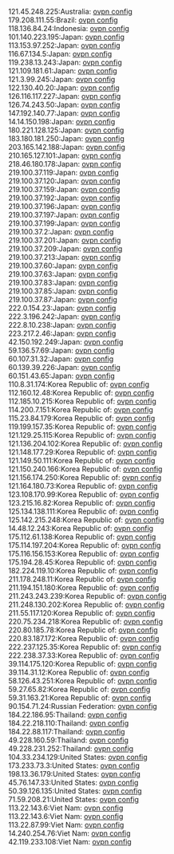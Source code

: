 121.45.248.225:Australia: [ovpn config](vpn/121_45_248_225.ovpn)  
179.208.111.55:Brazil: [ovpn config](vpn/179_208_111_55.ovpn)  
118.136.84.24:Indonesia: [ovpn config](vpn/118_136_84_24.ovpn)  
101.140.223.195:Japan: [ovpn config](vpn/101_140_223_195.ovpn)  
113.153.97.252:Japan: [ovpn config](vpn/113_153_97_252.ovpn)  
116.67.134.5:Japan: [ovpn config](vpn/116_67_134_5.ovpn)  
119.238.13.243:Japan: [ovpn config](vpn/119_238_13_243.ovpn)  
121.109.181.61:Japan: [ovpn config](vpn/121_109_181_61.ovpn)  
121.3.99.245:Japan: [ovpn config](vpn/121_3_99_245.ovpn)  
122.130.40.20:Japan: [ovpn config](vpn/122_130_40_20.ovpn)  
126.116.117.227:Japan: [ovpn config](vpn/126_116_117_227.ovpn)  
126.74.243.50:Japan: [ovpn config](vpn/126_74_243_50.ovpn)  
147.192.140.77:Japan: [ovpn config](vpn/147_192_140_77.ovpn)  
14.14.150.198:Japan: [ovpn config](vpn/14_14_150_198.ovpn)  
180.221.128.125:Japan: [ovpn config](vpn/180_221_128_125.ovpn)  
183.180.181.250:Japan: [ovpn config](vpn/183_180_181_250.ovpn)  
203.165.142.188:Japan: [ovpn config](vpn/203_165_142_188.ovpn)  
210.165.127.101:Japan: [ovpn config](vpn/210_165_127_101.ovpn)  
218.46.180.178:Japan: [ovpn config](vpn/218_46_180_178.ovpn)  
219.100.37.119:Japan: [ovpn config](vpn/219_100_37_119.ovpn)  
219.100.37.120:Japan: [ovpn config](vpn/219_100_37_120.ovpn)  
219.100.37.159:Japan: [ovpn config](vpn/219_100_37_159.ovpn)  
219.100.37.192:Japan: [ovpn config](vpn/219_100_37_192.ovpn)  
219.100.37.196:Japan: [ovpn config](vpn/219_100_37_196.ovpn)  
219.100.37.197:Japan: [ovpn config](vpn/219_100_37_197.ovpn)  
219.100.37.199:Japan: [ovpn config](vpn/219_100_37_199.ovpn)  
219.100.37.2:Japan: [ovpn config](vpn/219_100_37_2.ovpn)  
219.100.37.201:Japan: [ovpn config](vpn/219_100_37_201.ovpn)  
219.100.37.209:Japan: [ovpn config](vpn/219_100_37_209.ovpn)  
219.100.37.213:Japan: [ovpn config](vpn/219_100_37_213.ovpn)  
219.100.37.60:Japan: [ovpn config](vpn/219_100_37_60.ovpn)  
219.100.37.63:Japan: [ovpn config](vpn/219_100_37_63.ovpn)  
219.100.37.83:Japan: [ovpn config](vpn/219_100_37_83.ovpn)  
219.100.37.85:Japan: [ovpn config](vpn/219_100_37_85.ovpn)  
219.100.37.87:Japan: [ovpn config](vpn/219_100_37_87.ovpn)  
222.0.154.23:Japan: [ovpn config](vpn/222_0_154_23.ovpn)  
222.3.196.242:Japan: [ovpn config](vpn/222_3_196_242.ovpn)  
222.8.10.238:Japan: [ovpn config](vpn/222_8_10_238.ovpn)  
223.217.2.46:Japan: [ovpn config](vpn/223_217_2_46.ovpn)  
42.150.192.249:Japan: [ovpn config](vpn/42_150_192_249.ovpn)  
59.136.57.69:Japan: [ovpn config](vpn/59_136_57_69.ovpn)  
60.107.31.32:Japan: [ovpn config](vpn/60_107_31_32.ovpn)  
60.139.39.226:Japan: [ovpn config](vpn/60_139_39_226.ovpn)  
60.151.43.65:Japan: [ovpn config](vpn/60_151_43_65.ovpn)  
110.8.31.174:Korea Republic of: [ovpn config](vpn/110_8_31_174.ovpn)  
112.160.12.48:Korea Republic of: [ovpn config](vpn/112_160_12_48.ovpn)  
112.185.10.215:Korea Republic of: [ovpn config](vpn/112_185_10_215.ovpn)  
114.200.7.151:Korea Republic of: [ovpn config](vpn/114_200_7_151.ovpn)  
115.23.84.179:Korea Republic of: [ovpn config](vpn/115_23_84_179.ovpn)  
119.199.157.35:Korea Republic of: [ovpn config](vpn/119_199_157_35.ovpn)  
121.129.25.115:Korea Republic of: [ovpn config](vpn/121_129_25_115.ovpn)  
121.136.204.102:Korea Republic of: [ovpn config](vpn/121_136_204_102.ovpn)  
121.148.177.29:Korea Republic of: [ovpn config](vpn/121_148_177_29.ovpn)  
121.149.50.111:Korea Republic of: [ovpn config](vpn/121_149_50_111.ovpn)  
121.150.240.166:Korea Republic of: [ovpn config](vpn/121_150_240_166.ovpn)  
121.156.174.250:Korea Republic of: [ovpn config](vpn/121_156_174_250.ovpn)  
121.164.180.73:Korea Republic of: [ovpn config](vpn/121_164_180_73.ovpn)  
123.108.170.99:Korea Republic of: [ovpn config](vpn/123_108_170_99.ovpn)  
123.215.16.82:Korea Republic of: [ovpn config](vpn/123_215_16_82.ovpn)  
125.134.138.111:Korea Republic of: [ovpn config](vpn/125_134_138_111.ovpn)  
125.142.215.248:Korea Republic of: [ovpn config](vpn/125_142_215_248.ovpn)  
14.48.12.243:Korea Republic of: [ovpn config](vpn/14_48_12_243.ovpn)  
175.112.61.138:Korea Republic of: [ovpn config](vpn/175_112_61_138.ovpn)  
175.114.197.204:Korea Republic of: [ovpn config](vpn/175_114_197_204.ovpn)  
175.116.156.153:Korea Republic of: [ovpn config](vpn/175_116_156_153.ovpn)  
175.194.28.45:Korea Republic of: [ovpn config](vpn/175_194_28_45.ovpn)  
182.224.119.10:Korea Republic of: [ovpn config](vpn/182_224_119_10.ovpn)  
211.178.248.11:Korea Republic of: [ovpn config](vpn/211_178_248_11.ovpn)  
211.194.151.180:Korea Republic of: [ovpn config](vpn/211_194_151_180.ovpn)  
211.243.243.239:Korea Republic of: [ovpn config](vpn/211_243_243_239.ovpn)  
211.248.130.202:Korea Republic of: [ovpn config](vpn/211_248_130_202.ovpn)  
211.55.117.120:Korea Republic of: [ovpn config](vpn/211_55_117_120.ovpn)  
220.75.234.218:Korea Republic of: [ovpn config](vpn/220_75_234_218.ovpn)  
220.80.185.78:Korea Republic of: [ovpn config](vpn/220_80_185_78.ovpn)  
220.83.187.172:Korea Republic of: [ovpn config](vpn/220_83_187_172.ovpn)  
222.237.125.35:Korea Republic of: [ovpn config](vpn/222_237_125_35.ovpn)  
222.238.37.33:Korea Republic of: [ovpn config](vpn/222_238_37_33.ovpn)  
39.114.175.120:Korea Republic of: [ovpn config](vpn/39_114_175_120.ovpn)  
39.114.31.12:Korea Republic of: [ovpn config](vpn/39_114_31_12.ovpn)  
58.126.43.251:Korea Republic of: [ovpn config](vpn/58_126_43_251.ovpn)  
59.27.65.82:Korea Republic of: [ovpn config](vpn/59_27_65_82.ovpn)  
59.31.163.21:Korea Republic of: [ovpn config](vpn/59_31_163_21.ovpn)  
90.154.71.24:Russian Federation: [ovpn config](vpn/90_154_71_24.ovpn)  
184.22.186.95:Thailand: [ovpn config](vpn/184_22_186_95.ovpn)  
184.22.218.110:Thailand: [ovpn config](vpn/184_22_218_110.ovpn)  
184.22.88.117:Thailand: [ovpn config](vpn/184_22_88_117.ovpn)  
49.228.160.59:Thailand: [ovpn config](vpn/49_228_160_59.ovpn)  
49.228.231.252:Thailand: [ovpn config](vpn/49_228_231_252.ovpn)  
104.33.234.129:United States: [ovpn config](vpn/104_33_234_129.ovpn)  
173.233.73.3:United States: [ovpn config](vpn/173_233_73_3.ovpn)  
198.13.36.179:United States: [ovpn config](vpn/198_13_36_179.ovpn)  
45.76.147.33:United States: [ovpn config](vpn/45_76_147_33.ovpn)  
50.39.126.135:United States: [ovpn config](vpn/50_39_126_135.ovpn)  
71.59.208.21:United States: [ovpn config](vpn/71_59_208_21.ovpn)  
113.22.143.6:Viet Nam: [ovpn config](vpn/113_22_143_6.ovpn)  
113.22.143.6:Viet Nam: [ovpn config](vpn/113_22_143_6.ovpn)  
113.22.87.99:Viet Nam: [ovpn config](vpn/113_22_87_99.ovpn)  
14.240.254.76:Viet Nam: [ovpn config](vpn/14_240_254_76.ovpn)  
42.119.233.108:Viet Nam: [ovpn config](vpn/42_119_233_108.ovpn)  
